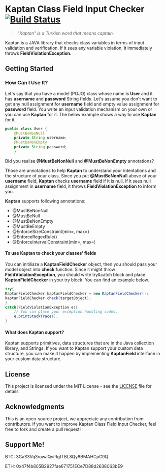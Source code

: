 # Kaptan Class Field Input Checker [![Build Status](https://travis-ci.com/burakim/Kaptan-Field-Checker.svg?branch=master)](https://travis-ci.com/burakim/Kaptan-Field-Checker)
> *"Kaptan" is a Turkish word that means captain.*

Kaptan is a JAVA library that checks class variables in terms of input validation and verification. If it sees any variable violation, it immediately throws **FieldViolationException**.

## Getting Started

### How Can I Use It?
Let's say that you have a model (POJO) class whose name is **User** and it has **username** and **password** String fields. Let's assume you don't want to get any null assignment for **username** field and empty value assignment for **password** field. You write an input validation mechanism on your own or you can use **Kaptan** for it. The below example shows a way to use **Kaptan** for it.
```java
public class User {
    @MustBeNonNull
    private String username;
    @MustBeNonEmpty
    private String password;
    }
```
Did you realise **@MustBeNonNull** and **@MustBeNonEmpty** annotations? 

Those are annotations to help **Kaptan** to understand your intentations and the structure of your class. Since you put **@MustBeNonNull** above of your **username** field, **Kaptan** checks **username** field if it is null. If it sees null assignment in **username** field, it throws **FieldViolationException** to inform you.

**Kaptan** supports following annotations:
* @MustBeNonNull
* @MustBeNull
* @MustBeNonEmpty
* @MustBeEmpty
* @EnforceSizeConstraint(min=<value>, max=<value>)
* @EnforceRegexRule(<regex-string-value>)
* @EnforceIntervalConstraint(min=<value>, max=<value>)

#### To use **Kaptan** to check your classes' fields
You can initiliaze a **KaptanFieldChecker** object, then you should pass your model object into **check** function. Since it might throw **FieldViolationException**, you should write try&catch block and place **KaptanFieldChecker** in your try block. You can find an example below.
```java
try{
KaptanFieldChecker kaptanFieldChecker = new KaptanFieldChecker();
kaptanFieldChecker.check(targetObject);
}
catch(FieldViolationException e){
    // You can place your exception handling codes.
    e.printStackTrace();
}

```

#### What does Kaptan support?
Kaptan supports primitives, data structures that are in the Java collection library, and Strings. If you want to Kaptan support your custom data structure, you can make it happen by implementing **KaptanField** interface in your custom data structure.

## License

This project is licensed under the MIT License - see the [LICENSE](LICENSE) file for details

## Acknowledgments
This is an open-source project, we appreciate any contribution from contributors. If you want to improve Kaptan Class Field Input Checker, feel free to fork and create a pull request!

## Support Me!
BTC: 3GaS3Vq3rowJQviRgfTBL8Qy8BMAHCpC9Q

ETH: 0x47f4b805B2927fae671751ECe7D88d2638063bE9
